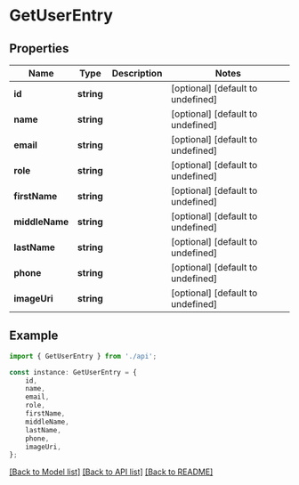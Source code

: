 # GetUserEntry


## Properties

Name | Type | Description | Notes
------------ | ------------- | ------------- | -------------
**id** | **string** |  | [optional] [default to undefined]
**name** | **string** |  | [optional] [default to undefined]
**email** | **string** |  | [optional] [default to undefined]
**role** | **string** |  | [optional] [default to undefined]
**firstName** | **string** |  | [optional] [default to undefined]
**middleName** | **string** |  | [optional] [default to undefined]
**lastName** | **string** |  | [optional] [default to undefined]
**phone** | **string** |  | [optional] [default to undefined]
**imageUri** | **string** |  | [optional] [default to undefined]

## Example

```typescript
import { GetUserEntry } from './api';

const instance: GetUserEntry = {
    id,
    name,
    email,
    role,
    firstName,
    middleName,
    lastName,
    phone,
    imageUri,
};
```

[[Back to Model list]](../README.md#documentation-for-models) [[Back to API list]](../README.md#documentation-for-api-endpoints) [[Back to README]](../README.md)
